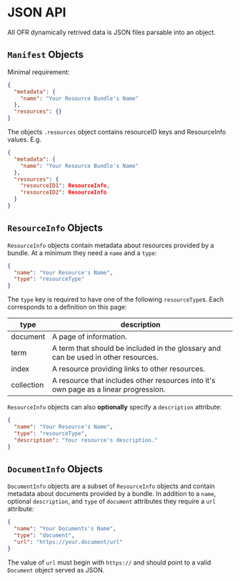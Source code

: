 # JSON API
All OFR dynamically retrived data is JSON files parsable into an object.

## `Manifest` Objects
Minimal requirement:
```json
{
  "metadata": {
    "name": "Your Resource Bundle's Name"
  },
  "resources": {}
}
```
The objects `.resources` object contains resourceID keys and ResourceInfo values. E.g.
```json
{
  "metadata": {
    "name": "Your Resource Bundle's Name"
  },
  "resources": {
    "resourceID1": ResourceInfo,
    "resourceID2": ResourceInfo
  }
}
```

## `ResourceInfo` Objects
`ResourceInfo` objects contain metadata about resources provided by a bundle. At a minimum they need a `name` and a `type`:
```json
{
  "name": "Your Resource's Name",
  "type": "resourceType"
}
```
The `type` key is required to have one of the following `resourceType`s. Each corresponds to a definition on this page:

type | description
--- | ---
document | A page of information.
term | A term that should be included in the glossary and can be used in other resources.
index | A resource providing links to other resources.
collection | A resource that includes other resources into it's own page as a linear progression.

`ResourceInfo` objects can also __optionally__ specify a `description` attribute:
```json
{
  "name": "Your Resource's Name",
  "type": "resourceType",
  "description": "Your resource's description."
}
```

## `DocumentInfo` Objects
`DocumentInfo` objects are a subset of `ResourceInfo` objects and contain metadata about documents provided by a bundle. In addition to a `name`, optional `description`, and `type` of `document` attributes they require a `url` attribute:
```json
{
  "name": "Your Documents's Name",
  "type": "document",
  "url": "https://your.document/url"
}
```
The value of `url` must begin with `https://` and should point to a valid `Document` object served as JSON.
